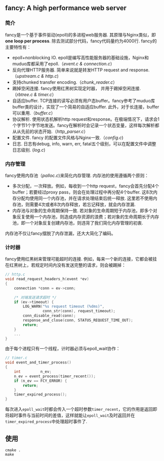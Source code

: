 ##  fancy: A high performance web server

### 简介

fancy是一个基于事件驱动(epoll)的多进程web服务器. 其原理与Nginx类似，即 **one loop per process**. 除去测试部分代码，fancy代码量约为4000行. fancy的主要特性有：

- epoll+nonblocking IO. epoll是编写高性能服务器的基础设施，Nginx和muduo库都采用了epoll.（*event.c & connection.c*）
- 反向代理HTTP服务器. 简单来说就是转发HTTP request and response.（*upstream.c & http.c*)
- 支持chunked transfer encoding.（*chunk_reader.c*）
- 踢掉空闲连接. fancy使用红黑树实现定时器， 并用于踢掉空闲连接.（*rbtree.c & timer.c*）
- 自适应buffer. TCP连接的读写必须有用户态buffer。fancy参考了muduo库buffer类的设计，实现了一个简易的自适应buffer. 此外，对于长连接，buffer可以重用.（*buffer.c*）
- 协议解析. 使用状态机解析http request和response。在极端情况下，请求会1个字节1个字节地发送。fancy在解析时会记录一个状态变量，这样每次解析都从从先前的状态开始.（*http_parser.c*）
- 配置文件. fancy 的配置文件风格与Nginx一致.（*config.c*)
- 日志. 日志有debug, info, warn, err, fatal五个级别，可以在配置文件中调整日志级别. (*log.c*)

### 内存管理

fancy使用内存池（*palloc.c*)来简化内存管理. 内存池的使用遵循两个原则：

- 多次分配，一次释放。例如，每收到一个http request，fancy会首先分配4个buffer；若要经过proxy pass，则会在处理过程中再分配4个buffer. 这8次内存分配均使用同一个内存池，并在请求处理结束后统一释放. 这里若不使用内存池，则需要4次或者8次内存释放，若忘记释放，就会内存泄漏.
- 内存池与对象的生命周期保持一致. 若对象的生命周期短于内存池，即多个对象反复使用一个内存池，则造成内存资源的浪费；若对象的生命周期长于内存池，即一个对象反复创建内存池，则违背了我们简化内存管理的初衷.

内存池不仅让fancy摆脱了内存泄漏，还大大简化了编码。

### 计时器

fancy使用红黑树来管理可能超时的连接. 例如，每来一个新的连接，它都会被挂在红黑树上，若规定时间内没有发送完整的请求，则会被踢掉：

```C
// http.c
void read_request_headers_h(event *ev)
{
    connection *conn = ev->conn;
  
    /* 对端发送请求超时 */
    if (ev->timeout) {
        LOG_WARN("%s request timeout (%dms)",
                 conn_str(conn), request_timeout);
        conn_disable_read(conn);
        response_and_close(conn, STATUS_REQUEST_TIME_OUT);
        return;
    }
    ...
}
```

由于每个进程只有一个线程，计时器必须与epoll_wait协作：

```c
// timer.c
void event_and_timer_process()
{
    int         n_ev;
    n_ev = event_process(timer_recent());
    if (n_ev == FCY_ERROR) {
        return;
    }
    timer_expired_process();
}
```

每次进入`epoll_wait`时都会传入一个超时参数`timer_recent`，它的作用是返回即将超时事件与当前时间的差值，这样就能让`epoll_wait`及时返回并在`timer_expired_process`中处理超时事件了.

## 使用

```
cmake .
make
```
